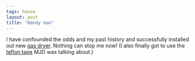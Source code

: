 ```yaml
---
tags: house
layout: post
title: "Handy man"
---
```




I have confounded the odds and my past history and successfully installed out new <a href="http://www.whirlpool.com/cgi-bin/ncommerce3/ProductDisplay?prrfnbr=828853;prmenbr=181;catname=Dryers;itemsku=LGR4634JQ">gas dryer</a>. Nothing can stop me now! (I also finally got to use the <a href="http://perl.plover.com/yak/hw1/Hardware-notes.html">teflon tape</a> MJD was talking about.)


